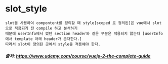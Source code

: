 # slot_style 

```
slot을 사용하여 compontent를 정의할 때 style[scoped 로 정의된]은 vue에서 slot으로 적용되기 전 compile 하고 분석하기
때문에 userInfo에서 썼던 section header와 같은 부분은 적용되지 않는다 [userInfo에서 template 아래 header가 존재한다.]
따라서 slot이 정의된 곳에서 style을 적용해야 한다.
```


##### 출처: https://www.udemy.com/course/vuejs-2-the-complete-guide
